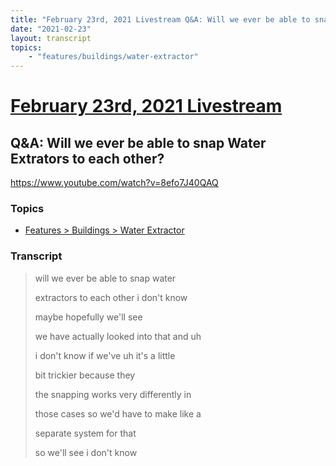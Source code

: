 ```yaml
---
title: "February 23rd, 2021 Livestream Q&A: Will we ever be able to snap Water Extrators to each other?"
date: "2021-02-23"
layout: transcript
topics:
    - "features/buildings/water-extractor"
---
```

# [February 23rd, 2021 Livestream](../2021-02-23.md)
## Q&A: Will we ever be able to snap Water Extrators to each other?
https://www.youtube.com/watch?v=8efo7J40QAQ

### Topics
* [Features > Buildings > Water Extractor](../topics/features/buildings/water-extractor.md)

### Transcript

> will we ever be able to snap water
>
> extractors to each other i don't know
>
> maybe hopefully we'll see
>
> we have actually looked into that and uh
>
> i don't know if we've uh it's a little
>
> bit trickier because they
>
> the snapping works very differently in
>
> those cases so we'd have to make like a
>
> separate system for that
>
> so we'll see i don't know
